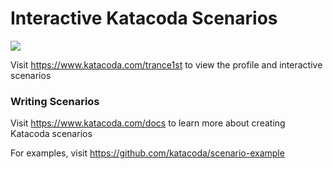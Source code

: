 # Interactive Katacoda Scenarios

[![](http://shields.katacoda.com/katacoda/trance1st/count.svg)](https://www.katacoda.com/trance1st "Get your profile on Katacoda.com")

Visit https://www.katacoda.com/trance1st to view the profile and interactive scenarios

### Writing Scenarios
Visit https://www.katacoda.com/docs to learn more about creating Katacoda scenarios

For examples, visit https://github.com/katacoda/scenario-example
